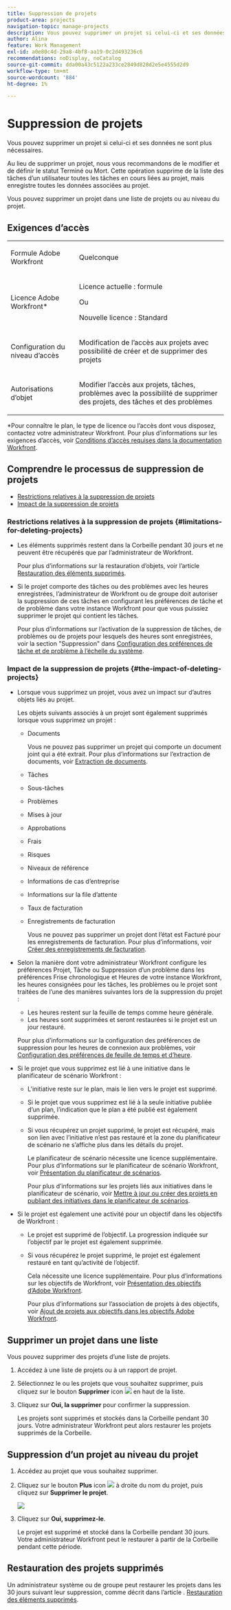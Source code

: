 ```yaml
---
title: Suppression de projets
product-area: projects
navigation-topic: manage-projects
description: Vous pouvez supprimer un projet si celui-ci et ses données ne sont plus nécessaires. Au lieu de supprimer un projet, nous vous recommandons de le modifier et de définir le statut Terminé ou Mort. Cette opération supprime de la liste des tâches d’un utilisateur toutes les tâches en cours liées au projet, mais enregistre toutes les données associées au projet.
author: Alina
feature: Work Management
exl-id: a0e80c4d-29a8-4bf8-aa19-0c2d493236c6
recommendations: noDisplay, noCatalog
source-git-commit: dda00a43c5122a233ce2849d828d2e5e4555d2d9
workflow-type: tm+mt
source-wordcount: '884'
ht-degree: 1%

---
```


# Suppression de projets

<!--Audited: 01/2024-->

Vous pouvez supprimer un projet si celui-ci et ses données ne sont plus nécessaires.

Au lieu de supprimer un projet, nous vous recommandons de le modifier et de définir le statut Terminé ou Mort. Cette opération supprime de la liste des tâches d’un utilisateur toutes les tâches en cours liées au projet, mais enregistre toutes les données associées au projet.

Vous pouvez supprimer un projet dans une liste de projets ou au niveau du projet.

## Exigences d’accès

<table style="table-layout:auto"> 
 <col> 
 <col> 
 <tbody> 
  <tr> 
   <td> <p>Formule Adobe Workfront</p> </td> 
   <td>Quelconque</td> 
  </tr> 
  <tr> 
   <td> <p>Licence Adobe Workfront*</p> </td> 
   <td> <p>Licence actuelle : formule </p> 
   Ou
   <p>Nouvelle licence : Standard </p>
   </td> 
  </tr> 
  <tr data-mc-conditions=""> 
   <td>Configuration du niveau d’accès</td> 
   <td> <p>Modification de l’accès aux projets avec possibilité de créer et de supprimer des projets</p> </td> 
  </tr> 
  <tr data-mc-conditions=""> 
   <td> <p>Autorisations d’objet </p> </td> 
   <td> <p>Modifier l’accès aux projets, tâches, problèmes avec la possibilité de supprimer des projets, des tâches et des problèmes</p> </td> 
  </tr> 
 </tbody> 
</table>

*Pour connaître le plan, le type de licence ou l’accès dont vous disposez, contactez votre administrateur Workfront. Pour plus d’informations sur les exigences d’accès, voir [Conditions d’accès requises dans la documentation Workfront](/help/quicksilver/administration-and-setup/add-users/access-levels-and-object-permissions/access-level-requirements-in-documentation.md).

## Comprendre le processus de suppression de projets

* [Restrictions relatives à la suppression de projets](#limitations-for-deleting-projects)
* [Impact de la suppression de projets](#the-impact-of-deleting-projects)

### Restrictions relatives à la suppression de projets  {#limitations-for-deleting-projects}

* Les éléments supprimés restent dans la Corbeille pendant 30 jours et ne peuvent être récupérés que par l’administrateur de Workfront.

  Pour plus d’informations sur la restauration d’objets, voir l’article [Restauration des éléments supprimés](../../../administration-and-setup/manage-workfront/manage-deleted-items/restore-deleted-items.md).

* Si le projet comporte des tâches ou des problèmes avec les heures enregistrées, l’administrateur de Workfront ou de groupe doit autoriser la suppression de ces tâches en configurant les préférences de tâche et de problème dans votre instance Workfront pour que vous puissiez supprimer le projet qui contient les tâches.

  Pour plus d’informations sur l’activation de la suppression de tâches, de problèmes ou de projets pour lesquels des heures sont enregistrées, voir la section &quot;Suppression&quot; dans [Configuration des préférences de tâche et de problème à l’échelle du système](../../../administration-and-setup/set-up-workfront/configure-system-defaults/set-task-issue-preferences.md).

  <!--
  <p data-mc-conditions="QuicksilverOrClassic.Quicksilver,QuicksilverOrClassic.Draft mode">(NOTE: this bullet stays in NWE only forever)</p>
  -->

### Impact de la suppression de projets {#the-impact-of-deleting-projects}

* Lorsque vous supprimez un projet, vous avez un impact sur d’autres objets liés au projet.

  Les objets suivants associés à un projet sont également supprimés lorsque vous supprimez un projet :

   * Documents

     Vous ne pouvez pas supprimer un projet qui comporte un document joint qui a été extrait. Pour plus d’informations sur l’extraction de documents, voir [Extraction de documents](../../../documents/managing-documents/check-out-documents.md).

   * Tâches
   * Sous-tâches
   * Problèmes
   * Mises à jour
   * Approbations
   * Frais
   * Risques
   * Niveaux de référence
   * Informations de cas d’entreprise
   * Informations sur la file d’attente
   * Taux de facturation
   * Enregistrements de facturation

     Vous ne pouvez pas supprimer un projet dont l’état est Facturé pour les enregistrements de facturation. Pour plus d’informations, voir [Créer des enregistrements de facturation](../../projects/project-finances/create-billing-records.md).

* Selon la manière dont votre administrateur Workfront configure les préférences Projet, Tâche ou Suppression d’un problème dans les préférences Frise chronologique et Heures de votre instance Workfront, les heures consignées pour les tâches, les problèmes ou le projet sont traitées de l’une des manières suivantes lors de la suppression du projet :

   * Les heures restent sur la feuille de temps comme heure générale.
   * Les heures sont supprimées et seront restaurées si le projet est un jour restauré.

  Pour plus d’informations sur la configuration des préférences de suppression pour les heures de connexion aux problèmes, voir [Configuration des préférences de feuille de temps et d’heure](../../../administration-and-setup/set-up-workfront/configure-timesheets-schedules/timesheet-and-hour-preferences.md).

* Si le projet que vous supprimez est lié à une initiative dans le planificateur de scénario Workfront :

   * L&#39;initiative reste sur le plan, mais le lien vers le projet est supprimé.
   * Si le projet que vous supprimez est lié à la seule initiative publiée d’un plan, l’indication que le plan a été publié est également supprimée.
   * Si vous récupérez un projet supprimé, le projet est récupéré, mais son lien avec l’initiative n’est pas restauré et la zone du planificateur de scénario ne s’affiche plus dans les détails du projet.

     Le planificateur de scénario nécessite une licence supplémentaire. Pour plus d’informations sur le planificateur de scénario Workfront, voir [Présentation du planificateur de scénarios](../../../scenario-planner/scenario-planner-overview.md).

     Pour plus d’informations sur les projets liés aux initiatives dans le planificateur de scénario, voir [Mettre à jour ou créer des projets en publiant des initiatives dans le planificateur de scénarios](../../../scenario-planner/publish-scenarios-update-projects.md).

* Si le projet est également une activité pour un objectif dans les objectifs de Workfront :

   * Le projet est supprimé de l’objectif. La progression indiquée sur l’objectif par le projet est également supprimée.

   * Si vous récupérez le projet supprimé, le projet est également restauré en tant qu’activité de l’objectif.

     Cela nécessite une licence supplémentaire. Pour plus d’informations sur les objectifs de Workfront, voir [Présentation des objectifs d’Adobe Workfront](../../../workfront-goals/goal-management/wf-goals-overview.md).

     Pour plus d’informations sur l’association de projets à des objectifs, voir [Ajout de projets aux objectifs dans les objectifs Adobe Workfront](../../../workfront-goals/results-and-activities/connect-projects-to-goals-overview.md).

## Supprimer un projet dans une liste

Vous pouvez supprimer des projets d’une liste de projets.

1. Accédez à une liste de projets ou à un rapport de projet.
1. Sélectionnez le ou les projets que vous souhaitez supprimer, puis cliquez sur le bouton **Supprimer** icon ![](assets/delete-icon.png) en haut de la liste.

1. Cliquez sur **Oui, la supprimer** pour confirmer la suppression.

   Les projets sont supprimés et stockés dans la Corbeille pendant 30 jours. Votre administrateur Workfront peut alors restaurer les projets supprimés de la Corbeille.

## Suppression d’un projet au niveau du projet

1. Accédez au projet que vous souhaitez supprimer.
1. Cliquez sur le bouton **Plus** icon ![](assets/qs-more-menu.png) à droite du nom du projet, puis cliquez sur **Supprimer le projet**.

   ![](assets/more-icon-expanded-delete-project-highlighted.png)

1. Cliquez sur **Oui, supprimez-le**.

   Le projet est supprimé et stocké dans la Corbeille pendant 30 jours. Votre administrateur Workfront peut le restaurer à partir de la Corbeille pendant cette période.

## Restauration des projets supprimés

Un administrateur système ou de groupe peut restaurer les projets dans les 30 jours suivant leur suppression, comme décrit dans l’article . [Restauration des éléments supprimés](../../../administration-and-setup/manage-workfront/manage-deleted-items/restore-deleted-items.md).
